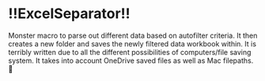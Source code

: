 # ‼️ExcelSeparator‼️

Monster macro to parse out different data based on autofilter criteria. It then creates a new folder and saves the newly filtered data workbook within. It is terribly written due to all the different possibilities of computers/file saving system. It takes into account OneDrive saved files as well as Mac filepaths. 
🥳
